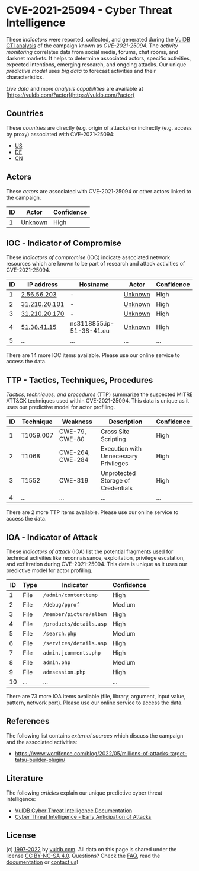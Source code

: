 # CVE-2021-25094 - Cyber Threat Intelligence

These _indicators_ were reported, collected, and generated during the [VulDB CTI analysis](https://vuldb.com/?kb.cti) of the campaign known as _CVE-2021-25094_. The _activity monitoring_ correlates data from social media, forums, chat rooms, and darknet markets. It helps to determine associated actors, specific activities, expected intentions, emerging research, and ongoing attacks. Our unique _predictive model_ uses _big data_ to forecast activities and their characteristics.

_Live data_ and more _analysis capabilities_ are available at [https://vuldb.com/?actor](https://vuldb.com/?actor)

## Countries

These _countries_ are directly (e.g. origin of attacks) or indirectly (e.g. access by proxy) associated with CVE-2021-25094:

* [US](https://vuldb.com/?country.us)
* [DE](https://vuldb.com/?country.de)
* [CN](https://vuldb.com/?country.cn)

## Actors

These _actors_ are associated with CVE-2021-25094 or other actors linked to the campaign.

ID | Actor | Confidence
-- | ----- | ----------
1 | [Unknown](https://vuldb.com/?actor.unknown) | High

## IOC - Indicator of Compromise

These _indicators of compromise_ (IOC) indicate associated network resources which are known to be part of research and attack activities of CVE-2021-25094.

ID | IP address | Hostname | Actor | Confidence
-- | ---------- | -------- | ----- | ----------
1 | [2.56.56.203](https://vuldb.com/?ip.2.56.56.203) | - | [Unknown](https://vuldb.com/?actor.unknown) | High
2 | [31.210.20.101](https://vuldb.com/?ip.31.210.20.101) | - | [Unknown](https://vuldb.com/?actor.unknown) | High
3 | [31.210.20.170](https://vuldb.com/?ip.31.210.20.170) | - | [Unknown](https://vuldb.com/?actor.unknown) | High
4 | [51.38.41.15](https://vuldb.com/?ip.51.38.41.15) | ns3118855.ip-51-38-41.eu | [Unknown](https://vuldb.com/?actor.unknown) | High
5 | ... | ... | ... | ...

There are 14 more IOC items available. Please use our online service to access the data.

## TTP - Tactics, Techniques, Procedures

_Tactics, techniques, and procedures_ (TTP) summarize the suspected MITRE ATT&CK techniques used within CVE-2021-25094. This data is unique as it uses our predictive model for actor profiling.

ID | Technique | Weakness | Description | Confidence
-- | --------- | -------- | ----------- | ----------
1 | T1059.007 | CWE-79, CWE-80 | Cross Site Scripting | High
2 | T1068 | CWE-264, CWE-284 | Execution with Unnecessary Privileges | High
3 | T1552 | CWE-319 | Unprotected Storage of Credentials | High
4 | ... | ... | ... | ...

There are 2 more TTP items available. Please use our online service to access the data.

## IOA - Indicator of Attack

These _indicators of attack_ (IOA) list the potential fragments used for technical activities like reconnaissance, exploitation, privilege escalation, and exfiltration during CVE-2021-25094. This data is unique as it uses our predictive model for actor profiling.

ID | Type | Indicator | Confidence
-- | ---- | --------- | ----------
1 | File | `/admin/contenttemp` | High
2 | File | `/debug/pprof` | Medium
3 | File | `/member/picture/album` | High
4 | File | `/products/details.asp` | High
5 | File | `/search.php` | Medium
6 | File | `/services/details.asp` | High
7 | File | `admin.jcomments.php` | High
8 | File | `admin.php` | Medium
9 | File | `admsession.php` | High
10 | ... | ... | ...

There are 73 more IOA items available (file, library, argument, input value, pattern, network port). Please use our online service to access the data.

## References

The following list contains _external sources_ which discuss the campaign and the associated activities:

* https://www.wordfence.com/blog/2022/05/millions-of-attacks-target-tatsu-builder-plugin/

## Literature

The following _articles_ explain our unique predictive cyber threat intelligence:

* [VulDB Cyber Threat Intelligence Documentation](https://vuldb.com/?kb.cti)
* [Cyber Threat Intelligence - Early Anticipation of Attacks](https://www.scip.ch/en/?labs.20201022)

## License

(c) [1997-2022](https://vuldb.com/?kb.changelog) by [vuldb.com](https://vuldb.com/?kb.about). All data on this page is shared under the license [CC BY-NC-SA 4.0](https://creativecommons.org/licenses/by-nc-sa/4.0/). Questions? Check the [FAQ](https://vuldb.com/?kb.faq), read the [documentation](https://vuldb.com/?kb) or [contact us](https://vuldb.com/?contact)!
